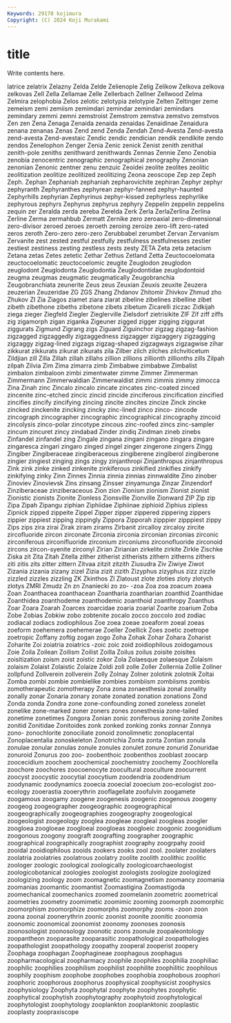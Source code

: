 ```yaml
---
Keywords: 29170 kojimura
Copyright: (C) 2024 Koji Murakami
---
```


# title

Write contents here.



latrice zelatrix Zelazny Zelda
Zelde Zelienople Zelig Zelikow Zelkova zelkova zelkovas Zell Zella Zellamae
Zelle Zellerbach Zellner Zellwood Zelma Zelmira zelophobia Zelos zelotic zelotypia
zelotypie Zelten Zeltinger zeme zemeism zemi zemiism zemimdari zemindar zemindari
zemindars zemindary zemmi zemni zemstroist Zemstrom zemstva zemstvo zemstvos Zen
zen Zena Zenaga Zenaida zenaida zenaidas Zenaidinae Zenaidura zenana zenanas
Zenas Zend zend Zenda Zendah Zend-Avesta Zend-avesta zend-avesta Zend-avestaic Zendic
zendic zendician zendik zendikite zendo zendos Zenelophon Zenger Zenia Zenic
zenick Zenist zenith zenithal zenith-pole zeniths zenithward zenithwards Zennas Zennie
Zeno Zenobia zenobia zenocentric zenographic zenographical zenography Zenonian zenonian Zenonic
zentner zenu zenzuic Zeoidei zeolite zeolites zeolitic zeolitization zeolitize zeolitized
zeolitizing Zeona zeoscope Zep zep Zeph Zeph. Zephan Zephaniah zephaniah
zepharovichite zephiran Zephyr zephyr zephyranth Zephyranthes zephyrean zephyr-fanned zephyr-haunted Zephyrhills
zephyrian Zephyrinus zephyr-kissed zephyrless zephyrlike zephyrous zephyrs Zephyrus zephyrus zephyry
Zeppelin zeppelin zeppelins zequin zer Zeralda zerda zereba Zerelda Zerk
Zerla ZerlaZerlina Zerlina Zerline Zerma zermahbub Zermatt Zernike zero zeroaxial
zero-dimensional zero-divisor zeroed zeroes zeroeth zeroing zeroize zero-lift zero-rated zeros
zeroth Zero-zero zero-zero Zerubbabel zerumbet Zervan Zervanism Zervanite zest zested
zestful zestfully zestfulness zestfulnesses zestier zestiest zestiness zesting zestless zests
zesty ZETA Zeta zeta zetacism Zetana zetas Zetes zetetic Zethar
Zethus Zetland Zetta Zeuctocoelomata zeuctocoelomatic zeuctocoelomic zeugite Zeuglodon zeuglodon zeuglodont
Zeuglodonta Zeuglodontia Zeuglodontidae zeuglodontoid zeugma zeugmas zeugmatic zeugmatically Zeugobranchia Zeugobranchiata
zeunerite Zeus zeus Zeuxian Zeuxis zeuxite Zeuzera zeuzerian Zeuzeridae ZG
ZGS Zhang Zhdanov Zhitomir Zhivkov Zhmud zho Zhukov ZI Zia
Ziagos ziamet ziara ziarat zibeline zibelines zibelline zibet zibeth zibethone
zibeths zibetone zibets zibetum Zicarelli ziczac Zidkijah ziega zieger Ziegfeld
Ziegler Zieglerville Zielsdorf zietrisikite ZIF Zif ziff ziffs zig zigamorph
zigan ziganka Zigeuner zigged zigger zigging ziggurat ziggurats Zigmund Zigrang
zigs Ziguard Ziguinchor zigzag zigzag-fashion zigzagged zigzaggedly zigzaggedness zigzagger zigzaggery
zigzagging zigzaggy zigzag-lined zigzags zigzag-shaped zigzagways zigzagwise zihar zikkurat zikkurats
zikurat zikurats zila Zilber zilch zilches zilchviticetum Zildjian zill Zilla
Zillah zillah zillahs zillion zillions zillionth zillionths zills Zilpah zilpah
Zilvia Zim Zima zimarra zimb Zimbabwe zimbabwe Zimbalist zimbalon zimbaloon
zimbi zimentwater zimme Zimmer Zimmerman Zimmermann Zimmerwaldian Zimmerwaldist zimmi zimmis
zimmy zimocca Zina Zinah zinc Zincalo zincalo zincate zincates zinc-coated
zinced zincenite zinc-etched zincic zincid zincide zinciferous zincification zincified zincifies
zincify zincifying zincing zincite zincites zincize Zinck zincke zincked zinckenite
zincking zincky zinc-lined zinco zinco- zincode zincograph zincographer zincographic zincographical
zincography zincoid zincolysis zinco-polar zincotype zincous zinc-roofed zincs zinc-sampler zincum
zincuret zincy zindabad Zinder zindiq Zindman zineb zinebs Zinfandel zinfandel
zing Zingale zingana zingani zingano zingara zingare zingaresca zingari zingaro
zinged zingel zinger zingerone zingers Zingg Zingiber Zingiberaceae zingiberaceous zingiberene
zingiberol zingiberone zingier zingiest zinging zings zingy zinjanthropi Zinjanthropus zinjanthropus
Zink zink zinke zinked zinkenite zinkiferous zinkified zinkifies zinkify zinkifying
zinky Zinn Zinnes Zinnia zinnia zinnias zinnwaldite Zino zinober Zinoviev
Zinovievsk Zins zinsang Zinsser zinyamunga Zinzar Zinzendorf Zinziberaceae zinziberaceous Zion
zion Zionism zionism Zionist zionist Zionistic zionists Zionite Zionless Zionsville
Zionville Zionward ZIP Zip zip Zipa Zipah Zipangu ziphian Ziphiidae
Ziphiinae ziphioid Ziphius zipless Zipnick zipped zippeite Zippel Zipper zipper
zippered zippering zippers zippier zippiest zipping zippingly Zippora Zipporah zipppier
zipppiest zippy Zips zips zira zirai Zirak ziram zirams Zirbanit
zircalloy zircaloy zircite zircofluoride zircon zirconate Zirconia zirconia zirconian zirconias
zirconic zirconiferous zirconifluoride zirconium zirconiums zirconofluoride zirconoid zircons zircon-syenite zirconyl
Zirian Zirianian zirkelite zirkite Zirkle Zischke Ziska zit Zita Zitah
Zitella zither zitherist zitherists zithern zitherns zithers ziti zitis zits
zitter zittern Zitvaa zitzit zitzith Ziusudra Ziv Ziwiye Ziwot Zizania
zizania zizany zizel Zizia zizit zizith Zizyphus zizyphus zizz zizzle
zizzled zizzles zizzling ZK Zkinthos Zl Zlatoust zlote zloties zloty
zlotych zlotys ZMRI Zmudz Zn zn Znaniecki zo zo- -zoa
Zoa zoa zoacum zoaea Zoan Zoanthacea zoanthacean Zoantharia zoantharian zoanthid
Zoanthidae Zoanthidea zoanthodeme zoanthodemic zoanthoid zoanthropy Zoanthus Zoar Zoara Zoarah
Zoarces zoarcidae zoaria zoarial Zoarite zoarium Zoba Zobe Zobias Zobkiw
zobo zobtenite zocalo zocco zoccolo zod zodiac zodiacal zodiacs zodiophilous
Zoe zoea zoeae zoeaform zoeal zoeas zoeform zoehemera zoehemerae Zoeller
Zoellick Zoes zoetic zoetrope zoetropic Zoffany zoftig zogan zogo Zoha
Zohak Zohar Zohara Zoharist Zoharite Zoi zoiatria zoiatrics -zoic zoic
zoid zoidiophilous zoidogamous Zoie Zoila Zoilean Zoilism Zoilist Zoilla Zoilus
zoilus zoisite zoisites zoisitization zoism zoist zoistic zokor Zola Zolaesque
zolaesque Zolaism zolaism Zolaist Zolaistic Zolaize Zoldi zoll zolle Zoller
Zollernia Zollie Zollner zollpfund Zollverein zollverein Zolly Zolnay Zolner zolotink
zolotnik Zoltai Zomba zombi zombie zombielike zombies zombiism zombiisms zombis
zomotherapeutic zomotherapy Zona zona zonaesthesia zonal zonality zonally zonar Zonaria
zonary zonate zonated zonation zonations Zond Zonda zonda Zondra zone
zone-confounding zoned zoneless zonelet zonelike zone-marked zoner zoners zones zonesthesia
zone-tailed zonetime zonetimes Zongora Zonian zonic zoniferous zoning zonite Zonites
zonitid Zonitidae Zonitoides zonk zonked zonking zonks zonnar Zonnya zono-
zonochlorite zonociliate zonoid zonolimnetic zonoplacental Zonoplacentalia zonoskeleton Zonotrichia Zonta zonta
Zontian zonula zonulae zonular zonulas zonule zonules zonulet zonure zonurid
Zonuridae zonuroid Zonurus zoo zoo- zoobenthoic zoobenthos zooblast zoocarp zoocecidium
zoochem zoochemical zoochemistry zoochemy Zoochlorella zoochore zoochores zoocoenocyte zoocultural zooculture
zoocurrent zoocyst zoocystic zoocytial zoocytium zoodendria zoodendrium zoodynamic zoodynamics zooecia
zooecial zooecium zoo-ecologist zoo-ecology zooerastia zooerythrin zooflagellate zoofulvin zoogamete zoogamous
zoogamy zoogene zoogenesis zoogenic zoogenous zoogeny zoogeog zoogeographer zoogeographic zoogeographical
zoogeographically zoogeographies zoogeography zoogeological zoogeologist zoogeology zooglea zoogleae zoogleal zoogleas
zoogler zoogloea zoogloeae zoogloeal zoogloeas zoogloeic zoogonic zoogonidium zoogonous zoogony
zoograft zoografting zoographer zoographic zoographical zoographically zoographist zoography zoogrpahy zooid
zooidal zooidiophilous zooids zookers zooks zool zool. zoolater zoolaters zoolatria
zoolatries zoolatrous zoolatry zoolite zoolith zoolithic zoolitic zoologer zoologic zoological
zoologically zoologicoarchaeologist zoologicobotanical zoologies zoologist zoologists zoologize zoologized zoologizing zoology
zoom zoomagnetic zoomagnetism zoomancy zoomania zoomanias zoomantic zoomantist Zoomastigina Zoomastigoda
zoomechanical zoomechanics zoomed zoomelanin zoometric zoometrical zoometries zoometry zoomimetic zoomimic
zooming zoomorph zoomorphic zoomorphism zoomorphize zoomorphs zoomorphy zooms -zoon zoon
zoona zoonal zoonerythrin zoonic zoonist zoonite zoonitic zoonomia zoonomic zoonomical
zoonomist zoonomy zoonoses zoonosis zoonosologist zoonosology zoonotic zoons zoonule zoopaleontology
zoopantheon zooparasite zooparasitic zoopathological zoopathologies zoopathologist zoopathology zoopathy zooperal zooperist
zoopery Zoophaga zoophagan Zoophagineae zoophagous zoophagus zoopharmacological zoopharmacy zoophile zoophiles
zoophilia zoophiliac zoophilic zoophilies zoophilism zoophilist zoophilite zoophilitic zoophilous zoophily
zoophism zoophobe zoophobes zoophobia zoophobous zoophori zoophoric zoophorous zoophorus zoophysical
zoophysicist zoophysics zoophysiology Zoophyta zoophytal zoophyte zoophytes zoophytic zoophytical zoophytish
zoophytography zoophytoid zoophytological zoophytologist zoophytology zooplankton zooplanktonic zooplastic zooplasty zoopraxiscope

